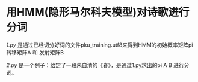 # 用HMM(隐形马尔科夫模型)对诗歌进行分词

*1.py* 是通过已经切分好词的文件pku_training.utf8来得到HMM的初始概率矩阵pi 转移矩阵A 和 发射矩阵B

*2.py* 是一个例子：给定了一段朱自清的《春》，是通过1.py求出的pi A B 进行分词。